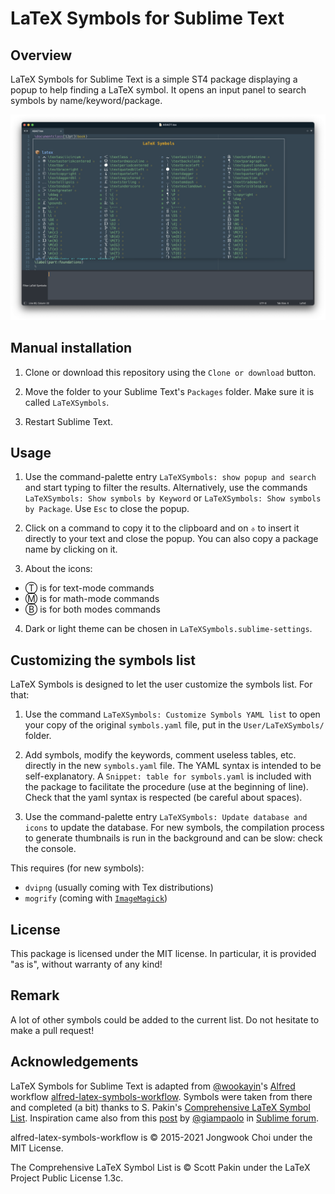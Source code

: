 # LaTeX Symbols for Sublime Text

## Overview

LaTeX Symbols for Sublime Text is a simple ST4 package displaying a popup to help finding
a LaTeX symbol. It opens an input panel to search symbols by name/keyword/package.

![LaTeXSymbols example](./images/example.png)

## Manual installation

1. Clone or download this repository using the `Clone or download` button. 

2. Move the folder to your Sublime Text's `Packages` folder. Make sure it is called 
`LaTeXSymbols`.

3. Restart Sublime Text.


## Usage

1. Use the command-palette entry `LaTeXSymbols: show popup and search` and start typing to
filter the results. Alternatively, use the commands `LaTeXSymbols: Show symbols by
Keyword` or `LaTeXSymbols: Show symbols by Package`. Use `Esc` to close the popup.

2. Click on a command to copy it to the clipboard and on `⎀` to insert it directly to your
text and close the popup. You can also copy a package name by clicking on it. 

3. About the icons:

- Ⓣ is for text-mode commands
- Ⓜ is for math-mode commands
- Ⓑ is for both modes commands

4. Dark or light theme can be chosen in `LaTeXSymbols.sublime-settings`.


## Customizing the symbols list

LaTeX Symbols is designed to let the user customize the symbols list. For that:

1. Use the command `LaTeXSymbols: Customize Symbols YAML list` to open your copy
of the original `symbols.yaml` file, put in the `User/LaTeXSymbols/` folder. 

2. Add symbols, modify the keywords, comment useless tables, etc. directly in the new
`symbols.yaml` file. The YAML syntax is intended to be self-explanatory. A `Snippet:
table for symbols.yaml` is included with the package to facilitate the procedure (use at
the beginning of line). Check that the yaml syntax is respected (be careful about
spaces).

3. Use the command-palette entry `LaTeXSymbols: Update database and icons` to update the
database. For new symbols, the compilation process to generate thumbnails is run in the
background and can be slow: check the console.

This requires (for new symbols):
- `dvipng` (usually coming with Tex distributions)
- `mogrify` (coming with [`ImageMagick`](https://imagemagick.org/index.php))

## License

This package is licensed under the MIT license. In particular, it is provided "as is",
without warranty of any kind!


## Remark

A lot of other symbols could be added to the current list. Do not hesitate to make a pull
request!


## Acknowledgements

LaTeX Symbols for Sublime Text is adapted from [@wookayin](https://github.com/wookayin/)'s
[Alfred](https://www.alfredapp.com/) workflow 
[alfred-latex-symbols-workflow](https://github.com/wookayin/alfred-latex-symbols-workflow). 
Symbols were taken from there and completed (a bit) thanks to S. Pakin's 
[Comprehensive LaTeX Symbol List](https://ctan.org/pkg/comprehensive).
Inspiration came also from this 
[post](https://forum.sublimetext.com/t/plugin-which-shows-a-popup-with-all-keybindings/69493)
by [@giampaolo](https://github.com/giampaolo/) in 
[Sublime forum](https://forum.sublimetext.com/).

alfred-latex-symbols-workflow is © 2015-2021 Jongwook Choi under the MIT License.

The Comprehensive LaTeX Symbol List is © Scott Pakin under the LaTeX Project Public
License 1.3c.


